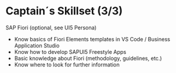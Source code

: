 # Captain´s Skillset (3/3)

SAP Fiori (optional, see UI5 Persona)

- Know basics of Fiori Elements templates in VS Code / Business Application Studio
- Know how to develop SAPUI5 Freestyle Apps
- Basic knowledge about Fiori (methodology, guidelines, etc.)
- Know where to look for further information

